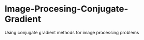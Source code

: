 # Image-Procesing-Conjugate-Gradient
Using conjugate gradient methods for image processing problems
